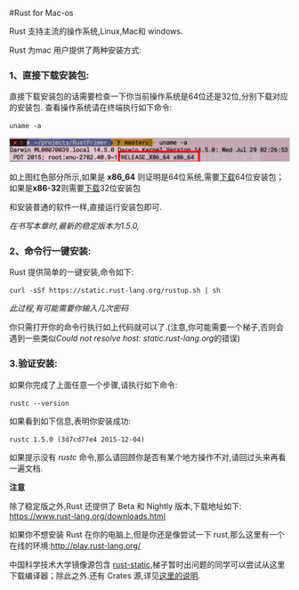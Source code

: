#Rust for Mac-os

Rust 支持主流的操作系统,Linux,Mac和 windows.

Rust 为mac 用户提供了两种安装方式:

### 1、直接下载安装包:

直接下载安装包的话需要检查一下你当前操作系统是64位还是32位,分别下载对应的安装包.
查看操作系统请在终端执行如下命令:

`uname -a`

![Mac-os-inofrmatoin](../image/get-mac-os-information.png)

如上图红色部分所示,如果是 **x86_64** 则证明是64位系统,需要[下载](https://static.rust-lang.org/dist/rust-1.5.0-x86_64-apple-darwin.pkg)64位安装包；
如果是**x86-32**则需要[下载](https://static.rust-lang.org/dist/rust-1.5.0-i686-apple-darwin.pkg)32位安装包

和安装普通的软件一样,直接运行安装包即可.


*在书写本章时,最新的稳定版本为1.5.0,*

### 2、命令行一键安装:
Rust 提供简单的一键安装,命令如下:

`curl -sSf https://static.rust-lang.org/rustup.sh | sh`

*此过程,有可能需要你输入几次密码*

你只需打开你的命令行执行如上代码就可以了.(注意,你可能需要一个梯子,否则会遇到一些类似*Could not resolve host: static.rust-lang.org*的错误)

### 3.验证安装:
如果你完成了上面任意一个步骤,请执行如下命令:

`rustc --version`

如果看到如下信息,表明你安装成功:

`rustc 1.5.0 (3d7cd77e4 2015-12-04)`

如果提示没有 *rustc* 命令,那么请回顾你是否有某个地方操作不对,请回过头来再看一遍文档.

**注意**

除了稳定版之外,Rust 还提供了 Beta 和 Nightly 版本,下载地址如下:
https://www.rust-lang.org/downloads.html

如果你不想安装 Rust 在你的电脑上,但是你还是像尝试一下 rust,那么这里有一个在线的环境:http://play.rust-lang.org/

中国科学技术大学镜像源包含 [rust-static](http://mirrors.ustc.edu.cn/rust-static/),梯子暂时出问题的同学可以尝试从这里下载编译器；除此之外.还有 Crates 源,详见[这里的说明](https://servers.ustclug.org/2016/01/mirrors-add-rust-crates/).
